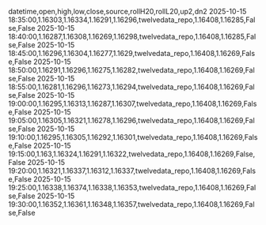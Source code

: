 datetime,open,high,low,close,source,rollH20,rollL20,up2,dn2
2025-10-15 18:35:00,1.16303,1.16334,1.16291,1.16296,twelvedata_repo,1.16408,1.16285,False,False
2025-10-15 18:40:00,1.16287,1.16308,1.16269,1.16298,twelvedata_repo,1.16408,1.16285,False,False
2025-10-15 18:45:00,1.16296,1.16304,1.16277,1.1629,twelvedata_repo,1.16408,1.16269,False,False
2025-10-15 18:50:00,1.16291,1.16296,1.16275,1.16282,twelvedata_repo,1.16408,1.16269,False,False
2025-10-15 18:55:00,1.16281,1.16296,1.16273,1.16294,twelvedata_repo,1.16408,1.16269,False,False
2025-10-15 19:00:00,1.16295,1.16313,1.16287,1.16307,twelvedata_repo,1.16408,1.16269,False,False
2025-10-15 19:05:00,1.16305,1.16321,1.16278,1.16296,twelvedata_repo,1.16408,1.16269,False,False
2025-10-15 19:10:00,1.16295,1.16305,1.16292,1.16301,twelvedata_repo,1.16408,1.16269,False,False
2025-10-15 19:15:00,1.163,1.16324,1.16291,1.16322,twelvedata_repo,1.16408,1.16269,False,False
2025-10-15 19:20:00,1.16321,1.16337,1.16312,1.16337,twelvedata_repo,1.16408,1.16269,False,False
2025-10-15 19:25:00,1.16338,1.16374,1.16338,1.16353,twelvedata_repo,1.16408,1.16269,False,False
2025-10-15 19:30:00,1.16352,1.16361,1.16348,1.16357,twelvedata_repo,1.16408,1.16269,False,False
